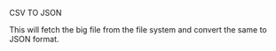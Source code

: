 CSV TO JSON

This will fetch the big file from the file system and convert the same to JSON format.
